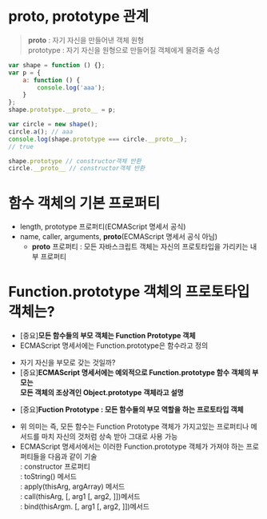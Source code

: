 # __proto__, prototype 관계
> __proto__ : 자기 자신을 만들어낸 객체 원형  
> prototype : 자기 자신을 원형으로 만들어질 객체에게 물려줄 속성



```js
var shape = function () {};
var p = {
    a: function () {
        console.log('aaa');
    }
};
shape.prototype.__proto__ = p;

var circle = new shape();
circle.a(); // aaa
console.log(shape.prototype === circle.__proto__); 
// true

shape.prototype // constructor객체 반환
circle.__proto__ // constructor객체 반환
```

# 함수 객체의 기본 프로퍼티
* length, prototype 프로퍼티(ECMAScript 명세서 공식)
* name, caller, arguments, __proto__(ECMAScript 명세서 공식 아님)
  - __proto__ 프로퍼티 : 모든 자바스크립트 객체는 자신의 프로토타입을 가리키는 내부 프로퍼티


# Function.prototype 객체의 프로토타입 객체는? 

* [중요]**모든 함수들의 부모 객체는 Function Prototype 객체**
* ECMAScript 명세서에는 Function.prototype은 함수라고 정의
- 자기 자신을 부모로 갖는 것일까? 
- [중요]**ECMAScript 명세서에는 예외적으로 Function.prototype 함수 객체의 부모는  
모든 객체의 조상격인 Object.prototype 객체라고 설명**

* [중요]**Fuction Prototype : 모든 함수들의 부모 역할을 하는 프로토타입 객체**
 - 위 의미는 즉, 모든 함수는 Function Prototype 객체가 가지고있는 프로퍼티나 메서드를 마치 자신의 것처럼 상속 받아 그대로 사용 가능
 - ECMAScript 명세서에서는 이러한 Function.prototype 객체가 가져야 하는 프로퍼티들을 다음과 같이 기술  
  : constructor 프로퍼티  
  : toString() 메서드  
  : apply(thisArg, argArray) 메서드  
  : call(thisArg, [, arg1 [, arg2, ]])메서드  
  : bind(thisArgm. [, arg1 [, arg2, ]])메서드


